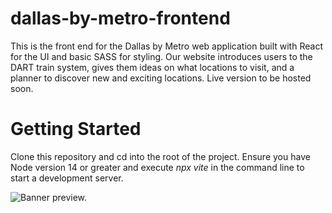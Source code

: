 # dallas-by-metro-frontend

This is the front end for the Dallas by Metro web application built with React for the UI and basic SASS for styling.
Our website introduces users to the DART train system, gives them ideas on what locations to visit, and a planner to
discover new and exciting locations.
Live version to be hosted soon.

# Getting Started

Clone this repository and cd into the root of the project. Ensure you have Node version 14 or greater and execute _npx
vite_ in the command line to start a development server.

![Banner preview.](https://github.com/DartExplore/dallas-by-metro-frontend/assets/18405628/26a8d285-64d5-4b43-aa34-346dd5b18850)

